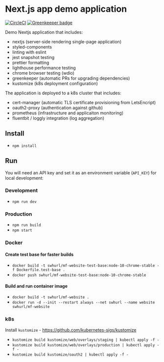 # Next.js app  demo application

[![CircleCI](https://circleci.com/gh/samclement/mf-swhurl-website.svg?style=svg)](https://circleci.com/gh/samclement/mf-swhurl-website)
[![Greenkeeper badge](https://badges.greenkeeper.io/samclement/mf-swhurl-website.svg)](https://greenkeeper.io/)

Demo Nextjs application that includes: 

- nextjs (server-side rendering single-page application)
- styled-components
- linting with eslint
- jest snapshot testing
- prettier formatting
- lighthouse performance testing
- chrome browser testing (wdio)
- greenkeeper (automatic PRs for upgrading dependencies)
- kustomize (k8s deployment configuration)

The application is deployed to a k8s cluster that includes:

- cert-manager (automatic TLS certificate provisioning from LetsEncript)
- oauth2-proxy (authentication against github)
- prometheus (infrastructure and applicaiton monitoring)
- fluentbit / loggly integration (log aggregation)

## Install

- `npm install`

## Run

You will need an API key and set it as an environment variable (`API_KEY`) for local development:

### Development

- `npm run dev`

### Production

- `npm run build`
- `npm start`

### Docker

#### Create test base for faster builds

- `docker build -t swhurl/mf-website-test-base:node-10-chrome-stable -f Dockerfile.test-base .`
- `docker push swhurl/mf-website-test-base:node-10-chrome-stable`

#### Build and run container image

- `docker build -t swhurl/mf-website .`
- `docker run -d --init --restart always --net swhurl --name website swhurl/mf-website`

### k8s

Install `kustomize` - https://github.com/kubernetes-sigs/kustomize

- `kustomize build kustomize/web/overlays/staging | kubectl apply -f -`
- `kustomize build kustomize/web/overlays/production | kubectl apply -f -`
- `kustomize build kustomize/oauth2 | kubectl apply -f -`
